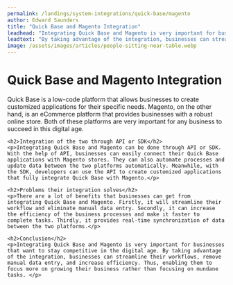 ```yaml
---
permalink: /landings/system-integrations/quick-base/magento
author: Edward Saunders
title: "Quick Base and Magento Integration"
leadhead: "Integrating Quick Base and Magento is very important for businesses that want to stay competitive in the digital age"
leadtext: "By taking advantage of the integration, businesses can streamline their workflows, remove manual data entry, and increase efficiency. Thus, enabling them to focus more on growing their business rather than focusing on mundane tasks."
image: /assets/images/articles/people-sitting-near-table.webp
---
```

<div class="arttext">
	<h1>Quick Base and Magento Integration</h1>
	<p>Quick Base is a low-code platform that allows businesses to create customized applications for their specific needs. Magento, on the other hand, is an eCommerce platform that provides businesses with a robust online store. Both of these platforms are very important for any business to succeed in this digital age. </p>

	<h2>Integration of the two through API or SDK</h2>
	<p>Integrating Quick Base and Magento can be done through API or SDK. With the help of API, businesses can easily connect their Quick Base applications with Magento stores. They can also automate processes and update data between the two platforms automatically. Meanwhile, with the SDK, developers can use the API to create customized applications that fully integrate Quick Base with Magento.</p>

	<h2>Problems their integration solves</h2>
	<p>There are a lot of benefits that businesses can get from integrating Quick Base and Magento. Firstly, it will streamline their workflow and eliminate manual data entry. Secondly, it can increase the efficiency of the business processes and make it faster to complete tasks. Thirdly, it provides real-time synchronization of data between the two platforms.</p>

	<h2>Conclusion</h2>
	<p>Integrating Quick Base and Magento is very important for businesses that want to stay competitive in the digital age. By taking advantage of the integration, businesses can streamline their workflows, remove manual data entry, and increase efficiency. Thus, enabling them to focus more on growing their business rather than focusing on mundane tasks. </p>

</div>